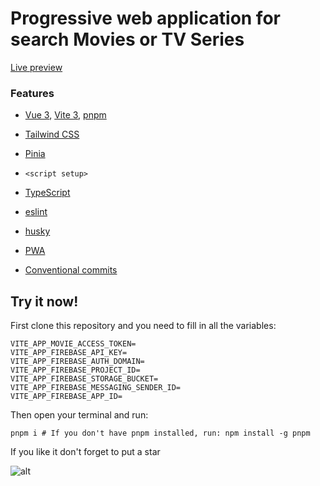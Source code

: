# Progressive web application for search Movies or TV Series

[Live preview](https://movie-app-v-3.netlify.app/)

### Features

- [Vue 3](https://github.com/vuejs/core), [Vite 3](https://github.com/vitejs/vite), [pnpm](https://pnpm.io/)

- [Tailwind CSS](https://tailwindcss.com/) 

- [Pinia](https://pinia.vuejs.org/)

- `<script setup>`

- [TypeScript](https://www.typescriptlang.org/)

- [eslint](https://eslint.org/)

- [husky](https://typicode.github.io/husky/#/)

- [PWA](https://vite-pwa-org.netlify.app/)

- [Conventional commits](https://www.conventionalcommits.org/en/v1.0.0/)

## Try it now!

First clone this repository and you need to fill in all the variables:

```
VITE_APP_MOVIE_ACCESS_TOKEN=
VITE_APP_FIREBASE_API_KEY=
VITE_APP_FIREBASE_AUTH_DOMAIN=
VITE_APP_FIREBASE_PROJECT_ID=
VITE_APP_FIREBASE_STORAGE_BUCKET=
VITE_APP_FIREBASE_MESSAGING_SENDER_ID=
VITE_APP_FIREBASE_APP_ID=
```

Then open your terminal and run:

```
pnpm i # If you don't have pnpm installed, run: npm install -g pnpm
```

If you like it don't forget to put a star

![alt](src/assets/images/preview.png)
  